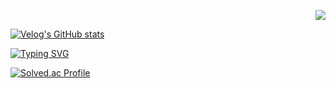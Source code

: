 <!-- <img src="https://capsule-render.vercel.app/api?type=waving&color=87CEEB&height=300&section=header&text=Welcome, nyong&fontSize=90&animation=twinkling" /> -->

<span>
<p align = "right">
  <a href="https://github.com/wonyongChoi05"><img src="https://hits.seeyoufarm.com/api/count/incr/badge.svg?url=https%3A%2F%2Fgithub.com%2FwonyongChoi05&count_bg=%23000000&title_bg=%23000000&icon=github.svg&icon_color=%23E7E7E7&title=Visitor&edge_flat=false)"/>
  </a>
</p>

[![Velog's GitHub stats](https://velog-readme-stats.vercel.app/api/badge?name=nyong_i)](https://velog.io/@nyong_i) 

<a href="https://git.io/typing-svg"><img src="https://readme-typing-svg.herokuapp.com?font=Fira+Code&duration=3500&pause=300&color=58A6FF&background=FFFFFF00&width=435&lines=Stockdale+Paradox;Woowahan+Developer" alt="Typing SVG" /></a>

</span>

<div>

<!-- 
[![Velog's GitHub stats](https://velog-readme-stats.vercel.app/api?name=nyong_i&color=dark)](https://github.com/wonyongChoi05/velog-readme-stats) &nbsp;&nbsp;&nbsp;
-->

[![Solved.ac Profile](http://mazassumnida.wtf/api/v2/generate_badge?boj=qorwnsduftlagl)](https://solved.ac/qorwnsduftlagl/)
<!-- 
![Anurag's GitHub stats](https://github-readme-stats.vercel.app/api?username=wonyongChoi05&theme=github_dark&show_icons=true)<br><br>
-->
</p>
</div>

  
<!--     
<img width="1200" height = "250" src="https://user-images.githubusercontent.com/94087228/170761517-03e15a5d-155c-426e-9a66-9eec4e501977.gif"/>
 -->
<!-- ![Footer](https://capsule-render.vercel.app/api?type=waving&color=auto&height=200&section=footer) -->
